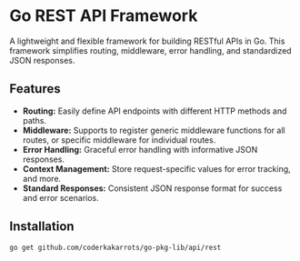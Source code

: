 # Go REST API Framework

A lightweight and flexible framework for building RESTful APIs in Go. This framework simplifies routing, middleware, error handling, and standardized JSON responses.

## Features

* **Routing:** Easily define API endpoints with different HTTP methods and paths.
* **Middleware:** Supports to register generic middleware functions for all routes, or specific middleware for individual routes.
* **Error Handling:** Graceful error handling with informative JSON responses.
* **Context Management:** Store request-specific values for error tracking, and more.
* **Standard Responses:** Consistent JSON response format for success and error scenarios.

## Installation

```bash
go get github.com/coderkakarrots/go-pkg-lib/api/rest
```
